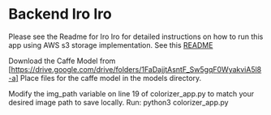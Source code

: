 # Backend Iro Iro

Please see the Readme for Iro Iro for detailed instructions on how to run this app using AWS s3 storage implementation. See this [README](https://github.com/rsw359/Iro-Iro/blob/staging/README.md)

Download the Caffe Model from [https://drive.google.com/drive/folders/1FaDajjtAsntF_Sw5gqF0WyakviA5l8-a] Place files for the caffe model in the models directory.

Modify the img_path variable on line 19 of colorizer_app.py to match your desired image path to save locally. Run: python3 colorizer_app.py
